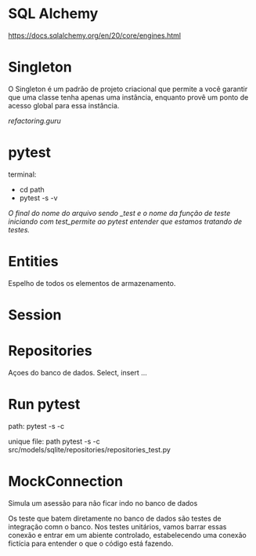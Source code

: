 # SQL Alchemy
https://docs.sqlalchemy.org/en/20/core/engines.html


# Singleton
O Singleton é um padrão de projeto criacional que permite a você garantir que uma classe tenha apenas uma instância, enquanto provê um ponto de acesso global para essa instância.

*refactoring.guru*


# pytest
terminal: 
* cd path 
* pytest -s -v 

*O final do nome do arquivo sendo _test e o nome da função de teste iniciando com test_permite ao pytest entender que estamos tratando de testes.*


# Entities
Espelho de todos os elementos de armazenamento.


# Session

# Repositories
Açoes do banco de dados. Select, insert ...


# Run pytest
path: pytest -s -c

unique file: path pytest -s -c src/models/sqlite/repositories/repositories_test.py





# MockConnection
Simula um asessão para não ficar indo no banco de dados

Os teste que batem diretamente no banco de dados são testes de integração comn o banco.
Nos testes unitários, vamos barrar essas conexão e entrar em um abiente controlado, estabelecendo uma conexão fictícia para entender o que o código está fazendo.
